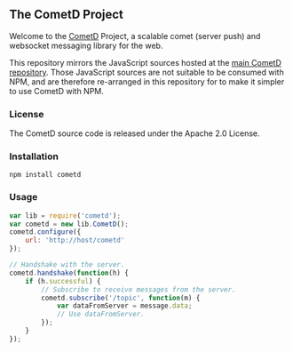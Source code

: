 ## The CometD Project

Welcome to the [CometD](https://cometd.org) Project, a scalable comet 
(server push) and websocket messaging library for the web.

This repository mirrors the JavaScript sources hosted at the [main
CometD repository](https://github.com/cometd/cometd).
Those JavaScript sources are not suitable to be consumed with NPM,
and are therefore re-arranged in this repository for to make it simpler
to use CometD with NPM.

### License

The CometD source code is released under the Apache 2.0 License.

### Installation

```
npm install cometd
```

### Usage

```javascript
var lib = require('cometd');
var cometd = new lib.CometD();
cometd.configure({
    url: 'http://host/cometd'
});

// Handshake with the server.
cometd.handshake(function(h) {
    if (h.successful) {
        // Subscribe to receive messages from the server.
        cometd.subscribe('/topic', function(m) {
            var dataFromServer = message.data;
            // Use dataFromServer.
        });
    }
});
```
